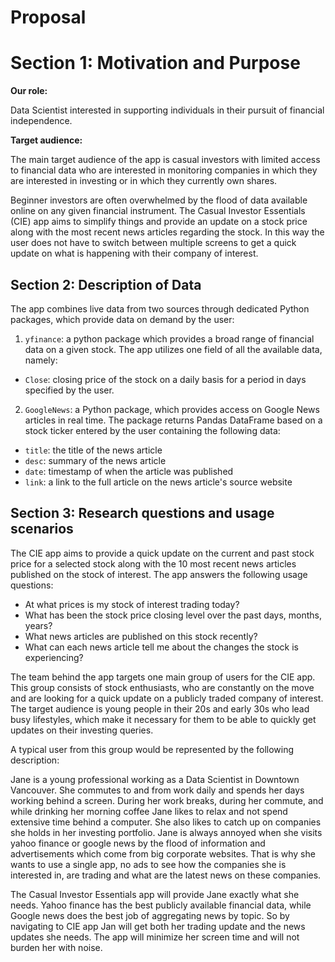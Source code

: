 
# Proposal

# Section 1: Motivation and Purpose

**Our role:** 

Data Scientist interested in supporting individuals in their pursuit of financial independence.  

**Target audience:** 

The main target audience of the app is casual investors with limited access to financial data who are interested in monitoring companies in which they are interested in investing or in which they currently own shares.

Beginner investors are often overwhelmed by the flood of data available online on any given financial instrument.  The Casual Investor Essentials (CIE) app aims to simplify things and provide an update on a stock price along with the most recent news articles regarding the stock.  In this way the user does not have to switch between multiple screens to get a quick update on what is happening with their company of interest.


## Section 2: Description of Data

The app combines live data from two sources through dedicated Python packages, which provide data on demand by the user:

1. `yfinance`: a python package which provides a broad range of financial data on a given stock.  The app utilizes one field of all the available data, namely:

- `Close`: closing price of the stock on a daily basis for a period in days specified by the user.

2. `GoogleNews`: a Python package, which provides access on Google News articles in real time. The package returns Pandas DataFrame based on a stock ticker entered by the user containing the following data:
- `title`: the title of the news article
- `desc`: summary of the news article
- `date`: timestamp of when the article was published
- `link`: a link to the full article on the news article's source website


## Section 3: Research questions and usage scenarios

The CIE app aims to provide a quick update on the current and past stock price for a selected stock along with the 10 most recent news articles published on the stock of interest. The app answers the following usage questions:

- At what prices is my stock of interest trading today?
- What has been the stock price closing level over the past days, months, years?
- What news articles are published on this stock recently?
- What can each news article tell me about the changes the stock is experiencing?

The team behind the app targets one main group of users for the CIE app. This group consists of stock enthusiasts, who are constantly on the move and are looking for a quick update on a publicly traded company of interest. The target audience is young people in their 20s and early 30s who lead busy lifestyles, which make it necessary for them to be able to quickly get updates on their investing queries.

A typical user from this group would be represented by the following description:

Jane is a young professional working as a Data Scientist in Downtown Vancouver.  She commutes to and from work daily and spends her days working behind a screen.  During her work breaks, during her commute, and while drinking her morning coffee Jane likes to relax and not spend extensive time behind a computer.  She also likes to catch up on companies she holds in her investing portfolio.  Jane is always annoyed when she visits yahoo finance or google news by the flood of information and advertisements which come from big corporate websites.  That is why she wants to use a single app, no ads to see how the companies she is interested in, are trading and what are the latest news on these companies.


The Casual Investor Essentials app will provide Jane exactly what she needs.  Yahoo finance has the best publicly available financial data, while Google news does the best job of aggregating news by topic.  So by navigating to CIE app Jan will get both her trading update and the news updates she needs.  The app will minimize her screen time and will not burden her with noise.  
